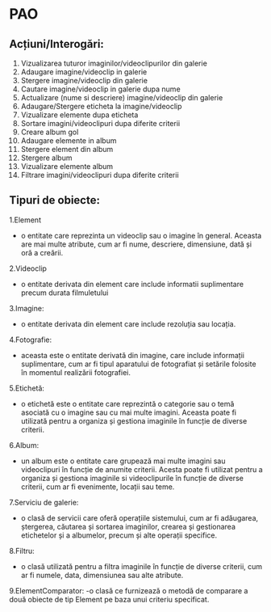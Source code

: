 # PAO

## Acțiuni/Interogări:


1. Vizualizarea tuturor imaginilor/videoclipurilor din galerie
2. Adaugare imagine/videoclip in galerie
3. Stergere imagine/videoclip din galerie
4. Cautare imagine/videoclip in galerie dupa nume
5. Actualizare (nume si descriere) imagine/videoclip din galerie 
6. Adaugare/Stergere eticheta la imagine/videoclip
7. Vizualizare elemente dupa eticheta
8. Sortare imagini/videoclipuri dupa diferite criterii
9. Creare album gol
10. Adaugare elemente in album
11. Stergere element din album
12. Stergere album
13. Vizualizare elemente album
14. Filtrare imagini/videoclipuri dupa diferite criterii
## Tipuri de obiecte:


1.Element 
- o entitate care reprezinta un videoclip sau o imagine în general. 
Aceasta  are mai multe atribute, cum ar fi nume, descriere, dimensiune, dată și oră a creării.

2.Videoclip
- o entitate derivata din element care include informatii suplimentare precum
durata filmuletului

3.Imagine: 
- o entitate derivata din element care include rezoluția sau locația.

4.Fotografie: 
- aceasta este o entitate derivată din imagine, care include informații suplimentare, 
cum ar fi tipul aparatului de fotografiat și setările folosite în momentul realizării fotografiei.

5.Etichetă: 
- o etichetă este o entitate care reprezintă o categorie sau o temă asociată cu o imagine sau cu mai multe imagini. 
Aceasta poate fi utilizată pentru a organiza și gestiona imaginile în funcție de diverse criterii.

6.Album: 
- un album este o entitate care grupează mai multe imagini sau videoclipuri în funcție de anumite criterii. 
Acesta poate fi utilizat pentru a organiza și gestiona imaginile si videoclipurile în funcție de diverse criterii, 
cum ar fi evenimente, locații sau teme.

7.Serviciu de galerie: 
- o clasă de servicii care oferă operațiile sistemului, cum ar fi adăugarea, ștergerea, căutarea și sortarea imaginilor, 
crearea și gestionarea etichetelor și a albumelor, precum și alte operații specifice.

8.Filtru: 
- o clasă utilizată pentru a filtra imaginile în funcție de diverse criterii, 
cum ar fi numele, data, dimensiunea sau alte atribute.

9.ElementComparator:
-o clasă ce furnizează o metodă de comparare a două obiecte de tip Element pe baza unui criteriu specificat.

